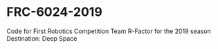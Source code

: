 # FRC-6024-2019
Code for First Robotics Competition Team R-Factor for the 2019 season Destination: Deep Space
